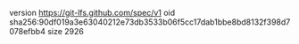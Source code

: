 version https://git-lfs.github.com/spec/v1
oid sha256:90df019a3e63040212e73db3533b06f5cc17dab1bbe8bd8132f398d7078efbb4
size 2926

